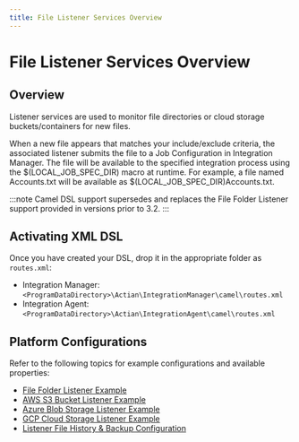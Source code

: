 ```yaml
---
title: File Listener Services Overview
---
```


# File Listener Services Overview

## Overview

Listener services are used to monitor file directories or cloud storage buckets/containers for new files.

When a new file appears that matches your include/exclude criteria, the associated listener submits the file to a Job Configuration in Integration Manager. The file will be available to the specified integration process using the $(LOCAL_JOB_SPEC_DIR) macro at runtime. For example, a file named Accounts.txt will be available as $(LOCAL_JOB_SPEC_DIR)Accounts.txt.

:::note
Camel DSL support supersedes and replaces the File Folder Listener support provided in versions prior to 3.2.
:::

## Activating XML DSL

Once you have created your DSL, drop it in the appropriate folder as `routes.xml`:

* Integration Manager: `<ProgramDataDirectory>\Actian\IntegrationManager\camel\routes.xml`
* Integration Agent: `<ProgramDataDirectory>\Actian\IntegrationAgent\camel\routes.xml`

## Platform Configurations

Refer to the following topics for example configurations and available properties:

* [File Folder Listener Example](./camel-route-local.md)
* [AWS S3 Bucket Listener Example](./camel-route-aws)
* [Azure Blob Storage Listener Example](./camel-route-azure)
* [GCP Cloud Storage Listener Example](./camel-route-google)
* [Listener File History & Backup Configuration](./camel-history-management)